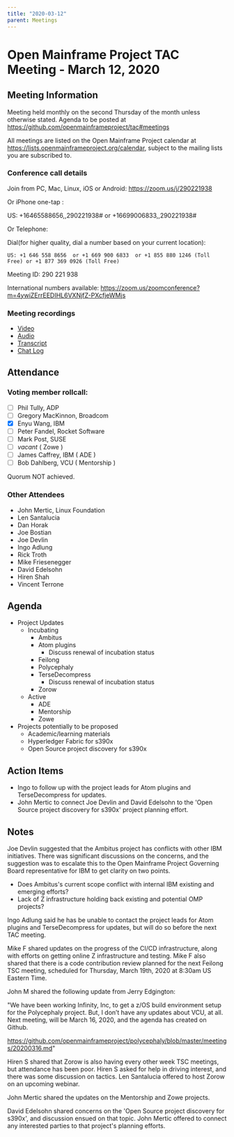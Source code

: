 ```yaml
---
title: "2020-03-12"
parent: Meetings
---
```

# Open Mainframe Project TAC Meeting - March 12, 2020

## Meeting Information

Meeting held monthly on the second Thursday of the month unless otherwise stated. Agenda to be posted at https://github.com/openmainframeproject/tac#meetings

All meetings are listed on the Open Mainframe Project calendar at https://lists.openmainframeproject.org/calendar, subject to the mailing lists you are subscribed to.

### Conference call details

Join from PC, Mac, Linux, iOS or Android: https://zoom.us/j/290221938

Or iPhone one-tap :

US: +16465588656,,290221938#  or +16699006833,,290221938#

Or Telephone:

Dial(for higher quality, dial a number based on your current location):

    US: +1 646 558 8656  or +1 669 900 6833  or +1 855 880 1246 (Toll Free) or +1 877 369 0926 (Toll Free)

Meeting ID: 290 221 938

International numbers available: https://zoom.us/zoomconference?m=4ywiZErrEEDIHL6VXNjfZ-PXcfjeWMjs

### Meeting recordings

* [Video](20200312-video.mp4)
* [Audio](20200312-audio.m4a)
* [Transcript](20200312-transcript.vtt)
* [Chat Log](20200312-chatlog.txt)

## Attendance

### Voting member rollcall:

- [ ] Phil Tully, ADP
- [ ] Gregory MacKinnon, Broadcom
- [X] Enyu Wang, IBM
- [ ] Peter Fandel, Rocket Software
- [ ] Mark Post, SUSE
- [ ] _vacant_ ( Zowe )
- [ ] James Caffrey, IBM ( ADE )
- [ ] Bob Dahlberg, VCU ( Mentorship )

Quorum NOT achieved.

### Other Attendees

* John Mertic, Linux Foundation
* Len Santalucia
* Dan Horak
* Joe Bostian
* Joe Devlin
* Ingo Adlung
* Rick Troth
* Mike Friesenegger
* David Edelsohn
* Hiren Shah
* Vincent Terrone

## Agenda

* Project Updates
  * Incubating
    * Ambitus
    * Atom plugins
      * Discuss renewal of incubation status
    * Feilong
    * Polycephaly
    * TerseDecompress
      * Discuss renewal of incubation status
    * Zorow
  * Active
    * ADE
    * Mentorship
    * Zowe
* Projects potentially to be proposed
  * Academic/learning materials
  * Hyperledger Fabric for s390x
  * Open Source project discovery for s390x

## Action Items

- Ingo to follow up with the project leads for Atom plugins and TerseDecompress for updates.
- John Mertic to connect Joe Devlin and David Edelsohn to the 'Open Source project discovery for s390x' project planning effort.

## Notes

Joe Devlin suggested that the Ambitus project has conflicts with other IBM initiatives. There was significant discussions on the concerns, and the suggestion was to escalate this to the Open Mainframe Project Governing Board representative for IBM to get clarity on two points.

- Does Ambitus's current scope conflict with internal IBM existing and emerging efforts?
- Lack of Z infrastructure holding back existing and potential OMP projects?

Ingo Adlung said he has be unable to contact the project leads for Atom plugins and TerseDecompress for updates, but will do so before the next TAC meeting.

Mike F shared updates on the progress of the CI/CD infrastructure, along with efforts on getting online Z infrastructure and testing. Mike F also shared that there is a code contribution review planned for the next Feilong TSC meeting, scheduled for Thursday, March 19th, 2020 at 8:30am US Eastern Time.

John M shared the following update from Jerry Edgington:

"We have been working Infinity, Inc, to get a z/OS build environment setup for the Polycephaly project.  But, I don’t have any updates about VCU, at all.  Next meeting, will be March 16, 2020, and the agenda has created on Github.

https://github.com/openmainframeproject/polycephaly/blob/master/meetings/20200316.md"

Hiren S shared that Zorow is also having every other week TSC meetings, but attendance has been poor. Hiren S asked for help in driving interest, and there was some discussion on tactics. Len Santalucia offered to host Zorow on an upcoming webinar.

John Mertic shared the updates on the Mentorship and Zowe projects.

David Edelsohn shared concerns on the 'Open Source project discovery for s390x', and discussion ensued on that topic. John Mertic offered to connect any interested parties to that project's planning efforts.
